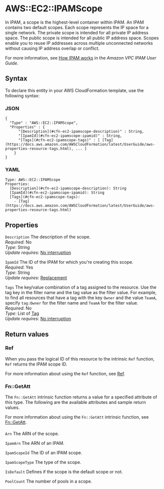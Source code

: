 # AWS::EC2::IPAMScope<a name="aws-resource-ec2-ipamscope"></a>

In IPAM, a scope is the highest\-level container within IPAM\. An IPAM contains two default scopes\. Each scope represents the IP space for a single network\. The private scope is intended for all private IP address space\. The public scope is intended for all public IP address space\. Scopes enable you to reuse IP addresses across multiple unconnected networks without causing IP address overlap or conflict\.

For more information, see [How IPAM works](/vpc/latest/ipam/how-it-works-ipam.html) in the *Amazon VPC IPAM User Guide*\.

## Syntax<a name="aws-resource-ec2-ipamscope-syntax"></a>

To declare this entity in your AWS CloudFormation template, use the following syntax:

### JSON<a name="aws-resource-ec2-ipamscope-syntax.json"></a>

```
{
  "Type" : "AWS::EC2::IPAMScope",
  "Properties" : {
      "[Description](#cfn-ec2-ipamscope-description)" : String,
      "[IpamId](#cfn-ec2-ipamscope-ipamid)" : String,
      "[Tags](#cfn-ec2-ipamscope-tags)" : [ [Tag](https://docs.aws.amazon.com/AWSCloudFormation/latest/UserGuide/aws-properties-resource-tags.html), ... ]
    }
}
```

### YAML<a name="aws-resource-ec2-ipamscope-syntax.yaml"></a>

```
Type: AWS::EC2::IPAMScope
Properties: 
  [Description](#cfn-ec2-ipamscope-description): String
  [IpamId](#cfn-ec2-ipamscope-ipamid): String
  [Tags](#cfn-ec2-ipamscope-tags): 
    - [Tag](https://docs.aws.amazon.com/AWSCloudFormation/latest/UserGuide/aws-properties-resource-tags.html)
```

## Properties<a name="aws-resource-ec2-ipamscope-properties"></a>

`Description`  <a name="cfn-ec2-ipamscope-description"></a>
The description of the scope\.  
*Required*: No  
*Type*: String  
*Update requires*: [No interruption](https://docs.aws.amazon.com/AWSCloudFormation/latest/UserGuide/using-cfn-updating-stacks-update-behaviors.html#update-no-interrupt)

`IpamId`  <a name="cfn-ec2-ipamscope-ipamid"></a>
The ID of the IPAM for which you're creating this scope\.  
*Required*: Yes  
*Type*: String  
*Update requires*: [Replacement](https://docs.aws.amazon.com/AWSCloudFormation/latest/UserGuide/using-cfn-updating-stacks-update-behaviors.html#update-replacement)

`Tags`  <a name="cfn-ec2-ipamscope-tags"></a>
The key/value combination of a tag assigned to the resource\. Use the tag key in the filter name and the tag value as the filter value\. For example, to find all resources that have a tag with the key `Owner` and the value `TeamA`, specify `tag:Owner` for the filter name and `TeamA` for the filter value\.  
*Required*: No  
*Type*: List of [Tag](https://docs.aws.amazon.com/AWSCloudFormation/latest/UserGuide/aws-properties-resource-tags.html)  
*Update requires*: [No interruption](https://docs.aws.amazon.com/AWSCloudFormation/latest/UserGuide/using-cfn-updating-stacks-update-behaviors.html#update-no-interrupt)

## Return values<a name="aws-resource-ec2-ipamscope-return-values"></a>

### Ref<a name="aws-resource-ec2-ipamscope-return-values-ref"></a>

When you pass the logical ID of this resource to the intrinsic `Ref` function, `Ref` returns the IPAM scope ID\.

For more information about using the `Ref` function, see [Ref](https://docs.aws.amazon.com/AWSCloudFormation/latest/UserGuide/intrinsic-function-reference-ref.html)\.

### Fn::GetAtt<a name="aws-resource-ec2-ipamscope-return-values-fn--getatt"></a>

The `Fn::GetAtt` intrinsic function returns a value for a specified attribute of this type\. The following are the available attributes and sample return values\.

For more information about using the `Fn::GetAtt` intrinsic function, see [Fn::GetAtt](https://docs.aws.amazon.com/AWSCloudFormation/latest/UserGuide/intrinsic-function-reference-getatt.html)\.

#### <a name="aws-resource-ec2-ipamscope-return-values-fn--getatt-fn--getatt"></a>

`Arn`  <a name="Arn-fn::getatt"></a>
The ARN of the scope\.

`IpamArn`  <a name="IpamArn-fn::getatt"></a>
The ARN of an IPAM\.

`IpamScopeId`  <a name="IpamScopeId-fn::getatt"></a>
The ID of an IPAM scope\.

`IpamScopeType`  <a name="IpamScopeType-fn::getatt"></a>
The type of the scope\.

`IsDefault`  <a name="IsDefault-fn::getatt"></a>
Defines if the scope is the default scope or not\.

`PoolCount`  <a name="PoolCount-fn::getatt"></a>
The number of pools in a scope\.